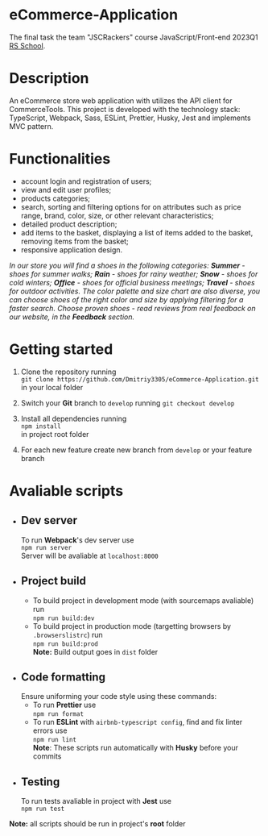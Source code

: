 # eCommerce-Application
The final task the team "JSCRackers" course JavaScript/Front-end 2023Q1 [RS School](https://app.rs.school/).

# Description
An eCommerce store web application  with utilizes the API client for CommerceTools.
This project is developed with the technology stack: TypeScript, Webpack, Sass, ESLint, Prettier, Husky, Jest and implements MVC pattern.

# Functionalities
- account login and registration  of users;
- view and edit user profiles;
- products categories;
- search, sorting and filtering options for on attributes such as price range, brand, color, size, or other relevant characteristics;
- detailed product description;
- add items to the basket, displaying a list of items added to the basket, removing  items from the basket;
- responsive application design.

*In our store you will find а shoes in the following categories:
**Summer** -  shoes for summer walks;
**Rain** -  shoes for rainy weather;
**Snow** - shoes for cold winters;
**Office**  - shoes for official business meetings;
**Travel** - shoes for outdoor activities.
The color palette and size chart are also diverse, you can choose shoes of the right color and size by applying filtering for a faster search.
Choose proven shoes - read reviews from real feedback  on our website, in the **Feedback** section.*

# Getting started
1. Clone the repository running <br>
```git clone https://github.com/Dmitriy3305/eCommerce-Application.git``` <br>
in your local folder

2. Switch your **Git** branch to ```develop``` running
```git checkout develop```

3. Install all dependencies running <br>
```npm install``` <br>
in project root folder

4. For each new feature create new branch from ```develop``` or your feature branch

# Avaliable scripts
- ## Dev server
  To run **Webpack**'s dev server use<br>
  ```npm run server```<br>
  Server will be avaliable at ```localhost:8000```
- ## Project build
  - To build project in development mode (with sourcemaps avaliable) run<br>
    ```npm run build:dev```
  - To build project in production mode (targetting browsers by ```.browserslistrc```) run<br>
  ```npm run build:prod```<br>
**Note:** Build output goes in ```dist``` folder
- ## Code formatting
  Ensure uniforming your code style using these commands:
  - To run **Prettier** use<br>
    ```npm run format```
  - To run **ESLint** with ```airbnb-typescript config```, find and fix linter errors use<br>
    ```npm run lint```<br>
  **Note**: These scripts run automatically with **Husky** before your commits
- ## Testing
  To run tests avaliable in project with **Jest** use<br>
  ```npm run test```

**Note:** all scripts should be run in project's **root** folder


